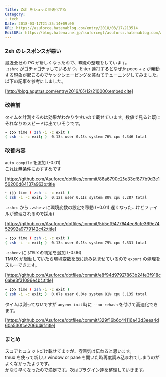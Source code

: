 ```yaml
---
Title: Zsh をシュッと高速化する
Category:
- tech
Date: 2018-03-17T21:35:14+09:00
URL: https://asuforce.hatenablog.com/entry/2018/03/17/213514
EditURL: https://blog.hatena.ne.jp/asuforcegt/asuforce.hatenablog.com/atom/entry/17391345971626626965
---
```


### Zsh のレスポンスが悪い

最近会社の PC が新しくなったので、環境の整理をしています。  
`.zshrc` がゴチャゴチャしているかつ、Enter 連打するとなぜか peco + z が発動する現象が起こるのでヤックシェービングを兼ねてチューニングしてみました。
以下の記事を参考にしました。

[http://blog.aqutras.com/entry/2016/05/12/210000:embed:cite]


### 改善前

タイムを計測するのは効果がわかりやすいので載せています。数値で見ると既にそれなりのスピードは出ていそうです。

```sh
~ ❯❯❯ time ( zsh -i -c exit )
( zsh -i -c exit; )  0.13s user 0.13s system 76% cpu 0.346 total
```

### 改善内容

`auto compile` を追加  (-0.01)  
これは無条件におすすめです

[https://github.com/Asuforce/dotfiles/commit/86a6790c25e33cf877b9d3e156200d84137a963b:title

```sh
~ ❯❯❯ time ( zsh -i -c exit )
( zsh -i -c exit; )  0.12s user 0.11s system 80% cpu 0.287 total
```

`.zshrc` から `.zshenv` に環境変数の設定を移動  (+0.01)
遅くなった...けどファイルが整理されるので採用)

[https://github.com/Asuforce/dotfiles/commit/5b5ef9477644ec8cfe369e7452992a9779142c42:title]

```sh
~ ❯❯❯ time ( zsh -i -c exit )
( zsh -i -c exit; )  0.13s user 0.13s system 79% cpu 0.331 total
```

`.zshenv` に `$TMUX` の判定を追加  (-0.06)  
TMUX が起動していたら環境変数を既に読み込ませているので `export` の処理をスルーできます。

[https://github.com/Asuforce/dotfiles/commit/e8f94d97927863b24fe3f918c6abe3f31096e4b4:title]

```sh
~ ❯❯❯ time ( zsh -i -c exit )
( zsh -i -c exit; )  0.07s user 0.04s system 81% cpu 0.135 total
```

タイムは測ってないですが `anyenv init` 時に `--no-rehash` を付けて高速化できます。

[https://github.com/Asuforce/dotfiles/commit/329f16b6c44116a43d3eea4d60a530fce206b46f:title]

### まとめ

スコアとコミットだけ載せてますが、雰囲気は伝わると思います。  
tmux を使って新しい window or pane を開いた時再度読み込まれてしまうのがよくなかったようです。    
かなり早くなったので満足です。次はプラグイン達を整理していきます。

